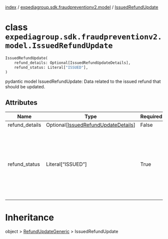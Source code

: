 [index](index.md) /
[expediagroup.sdk.fraudpreventionv2.model](expediagroup.sdk.fraudpreventionv2.model.md)
/ [IssuedRefundUpdate](IssuedRefundUpdate.md)

# class `expediagroup.sdk.fraudpreventionv2.model.IssuedRefundUpdate`

```python
IssuedRefundUpdate(
    refund_details: Optional[IssuedRefundUpdateDetails],
    refund_status: Literal["ISSUED"],
)
```

pydantic model IssuedRefundUpdate: Data related to the issued refund
that should be updated.

## Attributes

| Name           | Type                                                                  | Required | Description                                                                                                                        |
| -------------- | --------------------------------------------------------------------- | -------- | ---------------------------------------------------------------------------------------------------------------------------------- |
| refund_details | Optional\[[IssuedRefundUpdateDetails](IssuedRefundUpdateDetails.md)\] | False    | …                                                                                                                                  |
| refund_status  | Literal\[“ISSUED”\]                                                   | True     | Identifies the refund status. Possible values are:<br/>-`ISSUED` - The refund was issued.<br/>-`SETTLED` - The refund was settled. |

# Inheritance

object > [RefundUpdateGeneric](RefundUpdateGeneric.md) >
IssuedRefundUpdate
